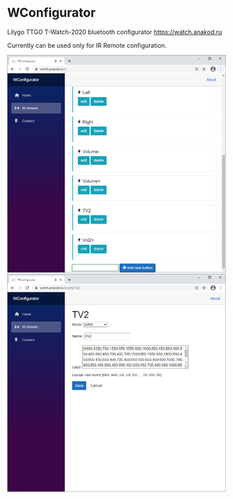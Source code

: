 # WConfigurator
Lilygo TTGO T-Watch-2020 bluetooth configurator
https://watch.anakod.ru

Currently can be used only for IR Remote configuration.

![main](Documents/WConfig.png) ![main](Documents/WConfig2.png)
